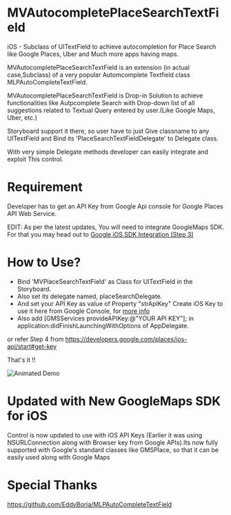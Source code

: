 # MVAutocompletePlaceSearchTextField
iOS - Subclass of UITextField to achieve autocompletion for Place Search like Google Places, Uber and Much more apps having maps.


MVAutocompletePlaceSearchTextField is an extension (in actual case,Subclass) of a very popular Automcomplete Textfield class MLPAutoCompleteTextField. 

MVAutocompletePlaceSearchTextField is Drop-in Solution to achieve functionalities like Autpcomplete Search with Drop-down list of all suggestions related to Textual Query entered by user.(Like Google Maps, Uber, etc.)

Storyboard support it there, so user have to just Give classname to any UITextField and Bind its 'PlaceSearchTextFieldDelegate' to Delegate class.

With very simple Delegate methods developer can easily integrate and exploit This control.

# Requirement

Developer has to get an API Key from Google Api console for Google Places API Web Service.

EDIT: As per the latest updates, You will need to integrate GoogleMaps SDK. For that you may head out to [Google iOS SDK Integration (Step 3)](https://developers.google.com/places/ios-api/start#step-3-install-the-api-using-cocoapods)

# How to Use?

- Bind 'MVPlaceSearchTextField' as Class for UITextField in the Storyboard.
- Also set its delegate named, placeSearchDelegate.
- And set your API Key as value of Property "strApiKey"
Create iOS Key to use it here from Google Console, for [more info](https://console.developers.google.com/flows/enableapi?apiid=placesios,maps_ios_backend&keyType=CLIENT_SIDE_IOS)
- Also add [GMSServices provideAPIKey:@"YOUR API KEY"]; in application:didFinishLaunchingWithOptions of AppDelegate.

or refer Step 4 from
https://developers.google.com/places/ios-api/start#get-key

That's it !!


![Animated Demo](https://www.dropbox.com/s/m6angscdzxh7do7/MVPlaceSearch.gif?dl=1)

# Updated with New GoogleMaps SDK for iOS
Control is now updated to use with iOS API Keys (Earlier it was using NSURLConnection along with Browser key from Google APIs).Its now fully supported with Google's standard classes like GMSPlace, so that it can be easily used along with Google Maps

# Special Thanks
https://github.com/EddyBorja/MLPAutoCompleteTextField
